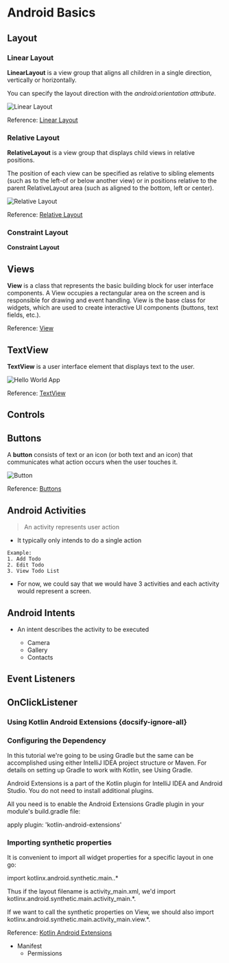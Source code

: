   
# Android Basics

## Layout

### Linear Layout

**LinearLayout** is a view group that aligns all children in a single direction, vertically or horizontally. 

You can specify the layout direction with the *android:orientation attribute*.

![Linear Layout](../_media/media_android/android-linear-layout.png)


Reference: [Linear Layout](https://developer.android.com/guide/topics/ui/layout/linear) 

### Relative Layout

**RelativeLayout** is a view group that displays child views in relative positions. 

The position of each view can be specified as relative to sibling elements (such as to the left-of or below another view) or in positions relative to the parent RelativeLayout area (such as aligned to the bottom, left or center).

![Relative Layout](../_media/media_android/relativelayout.png)


Reference: [Relative Layout](https://developer.android.com/guide/topics/ui/layout/relative)

### Constraint Layout

**Constraint Layout** 

## Views

**View** is a class that represents the basic building block for user interface components. 
A View occupies a rectangular area on the screen and is responsible for drawing and event handling. 
View is the base class for widgets, which are used to create interactive UI components (buttons, text fields, etc.).

Reference: [View](https://developer.android.com/reference/android/view/View)


## TextView

**TextView** is a user interface element that displays text to the user. 

![Hello World App](../_media/media_android/android-studio-hello-world.png)

Reference: [TextView](https://developer.android.com/reference/android/widget/TextView)

## Controls
## Buttons

A **button** consists of text or an icon (or both text and an icon) that communicates what action occurs when the user touches it.

![Button](../_media/media_android/button.gif)


Reference: [Buttons](https://developer.android.com/guide/topics/ui/controls/button)

## Android Activities

> An activity represents user action

- It typically only intends to do a single action

```
Example:
1. Add Todo
2. Edit Todo
3. View Todo List
```

- For now, we could say that we would have 3 activities and each activity would represent a screen.

## Android Intents

- An intent describes the activity to be executed

    - Camera
    - Gallery
    - Contacts

## Event Listeners

## OnClickListener

### Using Kotlin Android Extensions {docsify-ignore-all}

### Configuring the Dependency

In this tutorial we're going to be using Gradle but the same can be accomplished using either IntelliJ IDEA project structure or Maven. For details on setting up Gradle to work with Kotlin, see Using Gradle.

Android Extensions is a part of the Kotlin plugin for IntelliJ IDEA and Android Studio. You do not need to install additional plugins.

All you need is to enable the Android Extensions Gradle plugin in your module's build.gradle file:

apply plugin: 'kotlin-android-extensions'

### Importing synthetic properties

It is convenient to import all widget properties for a specific layout in one go:

import kotlinx.android.synthetic.main.<layout>.*

Thus if the layout filename is activity_main.xml, we'd import kotlinx.android.synthetic.main.activity_main.*.

If we want to call the synthetic properties on View, we should also import kotlinx.android.synthetic.main.activity_main.view.*.

Reference: [Kotlin Android Extensions](https://kotlinlang.org/docs/tutorials/android-plugin.html)

- Manifest
    - Permissions
